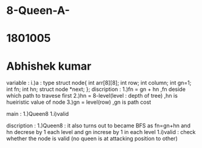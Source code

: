 # 8-Queen-A-
# 1801005
# Abhishek kumar

variable :
i.)a : type struct node{
    	int arr[8][8];
 	    int row;
    	int column;
  	  int gn=1;
	    int fn; 
    	int hn;
    	struct node *next;
	};
discription :
1.)fn = gn + hn   ,fn deside which path to travese first
2.)hn = 8-level(level : depth of tree)  ,hn is hueiristic value of node
3.)gn = level(row) ,gn is path cost

main : 
1.)Queen8
	1.i)valid


discription :
1.)Queen8 :
	it also turns out to became BFS as fn=gn+hn and hn decrese by 1 each level and gn increse by 1 in each level
	1.i)valid :
		check whether the node is valid (no queen is at attacking position to other)
